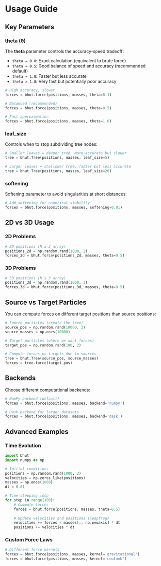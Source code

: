 # Usage Guide

## Key Parameters

### theta (θ)

The **theta** parameter controls the accuracy-speed tradeoff:

- `theta = 0.0`: Exact calculation (equivalent to brute force)
- `theta = 0.5`: Good balance of speed and accuracy (recommended default)
- `theta = 1.0`: Faster but less accurate
- `theta > 1.0`: Very fast but potentially poor accuracy

```python
# High accuracy, slower
forces = bhut.force(positions, masses, theta=0.1)

# Balanced (recommended)
forces = bhut.force(positions, masses, theta=0.5)

# Fast approximation
forces = bhut.force(positions, masses, theta=1.0)
```

### leaf_size

Controls when to stop subdividing tree nodes:

```python
# Smaller leaves = deeper tree, more accurate but slower
tree = bhut.Tree(positions, masses, leaf_size=5)

# Larger leaves = shallower tree, faster but less accurate
tree = bhut.Tree(positions, masses, leaf_size=20)
```

### softening

Softening parameter to avoid singularities at short distances:

```python
# Add softening for numerical stability
forces = bhut.force(positions, masses, softening=0.01)
```

## 2D vs 3D Usage

### 2D Problems

```python
# 2D positions (N x 2 array)
positions_2d = np.random.rand(1000, 2)
forces_2d = bhut.force(positions_2d, masses, theta=0.5)
```

### 3D Problems

```python
# 3D positions (N x 3 array)
positions_3d = np.random.rand(1000, 3)
forces_3d = bhut.force(positions_3d, masses, theta=0.5)
```

## Source vs Target Particles

You can compute forces on different target positions than source positions:

```python
# Source particles (create the tree)
source_pos = np.random.rand(10000, 2)
source_masses = np.ones(10000)

# Target particles (where we want forces)
target_pos = np.random.rand(100, 2)

# Compute forces on targets due to sources
tree = bhut.Tree(source_pos, source_masses)
forces = tree.force(target_pos)
```

## Backends

Choose different computational backends:

```python
# NumPy backend (default)
forces = bhut.force(positions, masses, backend='numpy')

# Dask backend for larger datasets
forces = bhut.force(positions, masses, backend='dask')
```

## Advanced Examples

### Time Evolution

```python
import bhut
import numpy as np

# Initial conditions
positions = np.random.rand(1000, 2)
velocities = np.zeros_like(positions)
masses = np.ones(1000)
dt = 0.01

# Time stepping loop
for step in range(100):
    # Compute forces
    forces = bhut.force(positions, masses, theta=0.5)
    
    # Update velocities and positions (leapfrog)
    velocities += forces / masses[:, np.newaxis] * dt
    positions += velocities * dt
```

### Custom Force Laws

```python
# Different force kernels
forces = bhut.force(positions, masses, kernel='gravitational')
forces = bhut.force(positions, masses, kernel='coulomb')
```
